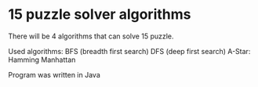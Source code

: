 # 15 puzzle solver algorithms
There will be 4 algorithms that can solve 15 puzzle.

Used algorithms:
 BFS (breadth first search)
 DFS (deep first search)
 A-Star:
  Hamming
  Manhattan

Program was written in Java
